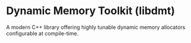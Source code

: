 # Dynamic Memory Toolkit (libdmt)

A modern C++ library offering highly tunable dynamic memory allocators configurable at compile-time.